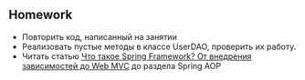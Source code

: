 ## Homework

- Повторить код, написанный на занятии
- Реализовать пустые методы в классе UserDAO, проверить их работу.
- Читать статью [Что такое Spring Framework? От внедрения зависимостей до Web MVC](https://habr.com/ru/articles/490586/) до раздела Spring AOP